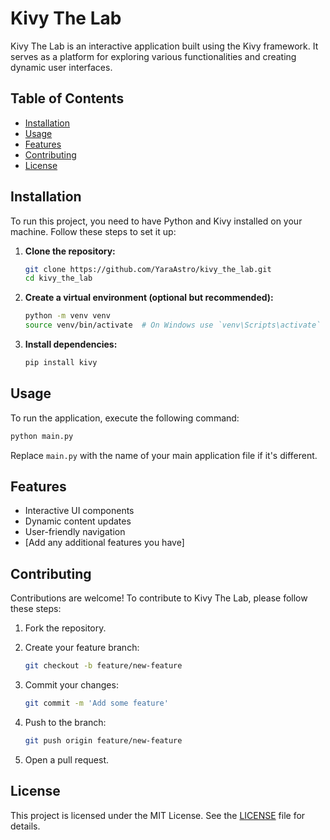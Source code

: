 # Kivy The Lab

Kivy The Lab is an interactive application built using the Kivy framework. It serves as a platform for exploring various functionalities and creating dynamic user interfaces.

## Table of Contents

- [Installation](#installation)
- [Usage](#usage)
- [Features](#features)
- [Contributing](#contributing)
- [License](#license)

## Installation

To run this project, you need to have Python and Kivy installed on your machine. Follow these steps to set it up:

1. **Clone the repository:**

   ```bash
   git clone https://github.com/YaraAstro/kivy_the_lab.git
   cd kivy_the_lab
   ```

2. **Create a virtual environment (optional but recommended):**

   ```bash
   python -m venv venv
   source venv/bin/activate  # On Windows use `venv\Scripts\activate`
   ```

3. **Install dependencies:**

   ```bash
   pip install kivy
   ```

## Usage

To run the application, execute the following command:

```bash
python main.py
```

Replace `main.py` with the name of your main application file if it's different.

## Features

- Interactive UI components
- Dynamic content updates
- User-friendly navigation
- [Add any additional features you have]

## Contributing

Contributions are welcome! To contribute to Kivy The Lab, please follow these steps:

1. Fork the repository.
2. Create your feature branch:

   ```bash
   git checkout -b feature/new-feature
   ```

3. Commit your changes:

   ```bash
   git commit -m 'Add some feature'
   ```

4. Push to the branch:

   ```bash
   git push origin feature/new-feature
   ```

5. Open a pull request.

## License

This project is licensed under the MIT License. See the [LICENSE](LICENSE) file for details.

